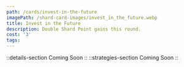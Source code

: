 ```yaml
---
path: /cards/invest-in-the-future
imagePath: /shard-card-images/invest_in_the_future.webp
title: Invest in the Future
description: Double Shard Point gains this round.
cost: '3'
tags:
---
```

::details-section
Coming Soon
::
::strategies-section
Coming Soon
::